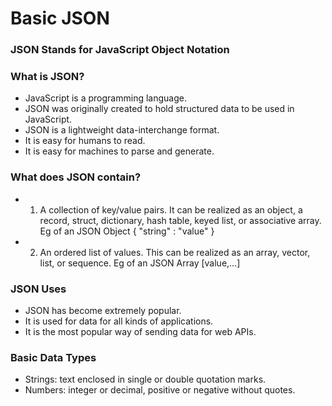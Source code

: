 # Basic JSON

### JSON Stands for JavaScript Object Notation

### What is JSON? 
- JavaScript is a programming language. 
- JSON was originally created to hold structured data to be used in JavaScript. 
- JSON is a lightweight data-interchange format. 
- It is easy for humans to read. 
- It is easy for machines to parse and generate. 

### What does JSON contain? 
- 1. A collection of key/value pairs. It can be realized as an object, a record, struct, dictionary, hash table, keyed list, or associative array. 
  Eg of an JSON Object 
  { "string" : "value" }

- 2. An ordered list of values. This can be realized as an array, vector, list, or sequence. 
  Eg of an JSON Array
  [value,...]
  
### JSON Uses 
- JSON has become extremely popular. 
- It is used for data for all kinds of applications. 
- It is the most popular way of sending data for web APIs. 

### Basic Data Types
- Strings: text enclosed in single or double quotation marks. 
- Numbers: integer or decimal, positive or negative without quotes. 




